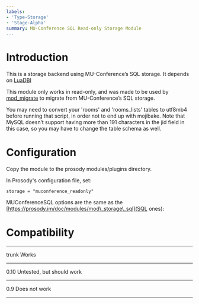 ```yaml
---
labels:
- 'Type-Storage'
- 'Stage-Alpha'
summary: MU-Conference SQL Read-only Storage Module
...
```


Introduction
============

This is a storage backend using MU-Conference’s SQL storage. It depends
on [LuaDBI](https://prosody.im/doc/depends#luadbi)

This module only works in read-only, and was made to be used by
[mod\_migrate](https://modules.prosody.im/mod_migrate.html) to migrate
from MU-Conference’s SQL storage.

You may need to convert your 'rooms' and 'rooms\_lists' tables to
utf8mb4 before running that script, in order not to end up with
mojibake.  Note that MySQL doesn’t support having more than
191 characters in the jid field in this case, so you may have to change
the table schema as well.

Configuration
=============

Copy the module to the prosody modules/plugins directory.

In Prosody's configuration file, set:

    storage = "muconference_readonly"

MUConferenceSQL options are the same as the
[https://prosody.im/doc/modules/mod\_storage\_sql](SQL ones):

Compatibility
=============

  ------- ---------------------------
  trunk   Works
  ------- ---------------------------
  0.10    Untested, but should work
  ------- ---------------------------
  0.9     Does not work
  ------- ---------------------------
